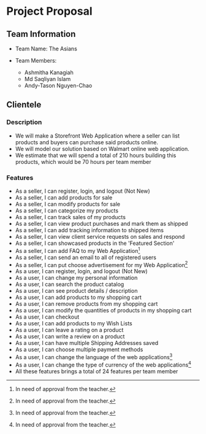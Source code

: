 # Project Proposal

## Team Information

- Team Name: The Asians

- Team Members:
  - Ashmitha Kanagiah
  - Md Saqliyan Islam
  - Andy-Tason Nguyen-Chao
  
## Clientele

### Description

- We will make a Storefront Web Application where a seller can list products and buyers can purchase said products online.
- We will model our solution based on Walmart online web application.
- We estimate that we will spend a total of 210 hours building this products, which would be 70 hours per team member

### Features

- As a seller, I can register, login, and logout (Not New)
- As a seller, I can add products for sale
- As a seller, I can modify products for sale
- As a seller, I can categorize my products
- As a seller, I can track sales of my products
- As a seller, I can view product purchases and mark them as shipped
- As a seller, I can add tracking information to shipped items
- As a seller, I can view client service requests on sales and respond
- As a seller, I can showcased products in the 'Featured Section'
- As a seller, I can add FAQ to my Web Application[^1]
- As a seller, I can send an email to all of registered users
- As a seller, I can put choose advertisement for my Web Application[^1]
- As a user, I can register, login, and logout (Not New)
- As a user, I can change my personal information
- As a user, I can search the product catalog
- As a user, I can see product details / description
- As a user, I can add products to my shopping cart
- As a user, I can remove products from my shopping cart
- As a user, I can modify the quantities of products in my shopping cart
- As a user, I can checkout
- As a user, I can add products to my Wish Lists
- As a user, I can leave a rating on a product
- As a user, I can write a review on a product
- As a user, I can have multiple Shipping Addresses saved
- As a user, I can choose multiple payment methods
- As a user, I can change the language of the web applications[^1]
- As a user, I can change the type of currency of the web applications[^1]
- All these features brings a total of 24 features per team member

[^1]: In need of approval from the teacher.


